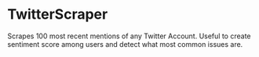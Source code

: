 # TwitterScraper
Scrapes 100 most recent mentions of any Twitter Account. Useful to create sentiment score among users and detect what most common issues are. 
